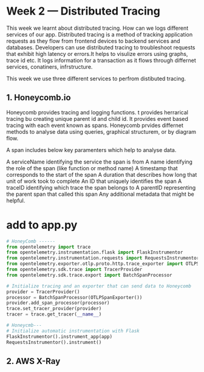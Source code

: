 # Week 2 — Distributed Tracing

This week we learnt about distributed tracing. How can we logs different services of our app.
Distributed tracing is a method of tracking application requests as they flow from frontend devices to backend services and databases. Developers can use distributed tracing to troubleshoot requests that exhibit high latency or errors.It helps to visulize errors using graphs, trace id etc.
It logs information for a transaction as it flows through differnet services, conatiners, infrstructure.

This week we use three different services to perfrom distibuted tracing.

##  1. Honeycomb.io
Honeycomb provides tracing and logging functions. t provides herrarical tracing bu creating unique parent id and child id. It provides event based tracing with each event known as spans.
Honeycomb prvides differnet methods to analyse data using queries, graphical structurem, or by diagram flow.

A span includes below key paramenters which help to analyse data.
 
A serviceName identifying the service the span is from
A name identifying the role of the span (like function or method name)
A timestamp that corresponds to the start of the span
A duration that describes how long that unit of work took to complete
An ID that uniquely identifies the span
A traceID identifying which trace the span belongs to
A parentID representing the parent span that called this span
Any additional metadata that might be helpful.

# add to app.py

```python
# HoneyComb ------
from opentelemetry import trace
from opentelemetry.instrumentation.flask import FlaskInstrumentor
from opentelemetry.instrumentation.requests import RequestsInstrumentor
from opentelemetry.exporter.otlp.proto.http.trace_exporter import OTLPSpanExporter
from opentelemetry.sdk.trace import TracerProvider
from opentelemetry.sdk.trace.export import BatchSpanProcessor
```

```python
# Initialize tracing and an exporter that can send data to Honeycomb
provider = TracerProvider()
processor = BatchSpanProcessor(OTLPSpanExporter())
provider.add_span_processor(processor)
trace.set_tracer_provider(provider)
tracer = trace.get_tracer(__name__)
```

```python
# Honeycmb---
# Initialize automatic instrumentation with Flask
FlaskInstrumentor().instrument_app(app)
RequestsInstrumentor().instrument()
```

##  2. AWS X-Ray

